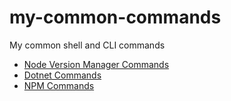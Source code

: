 # my-common-commands
My common shell and CLI commands

- [Node Version Manager Commands](nvm.md)
- [Dotnet Commands](dotnet.md)
- [NPM Commands](npm.md)